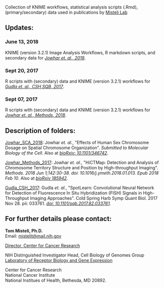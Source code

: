 Collection of KNIME workflows, statistical analysis scripts (.Rmd), (primary/secondary) data used in publications by [Misteli Lab](https://ccr.cancer.gov/Laboratory-of-Receptor-Biology-and-Gene-Expression/tom-misteli) 

## Updates:

### June 13, 2018
KNIME (version 3.2.1) Image Analysis Workflows, R markdown scripts, and secondary data for _[Jowhar et. al., 2018](http://biorxiv.org/cgi/content/short/346742v1)_.

### Sept 20, 2017
R scripts with (secondary) data and KNIME (version 3.2.1) workflows for _[Gudla et. al., CSH SQB, 2017](https://doi.org/10.1101/sqb.2017.82.033761)_.

### Sept 07, 2017
R scripts with (secondary) data and KNIME (version 3.2.1) workflows for _[Jowhar et. al., Methods, 2018](https://doi.org/10.1016/j.ymeth.2018.01.013)_.  

## Description of folders:
[Jowhar_SCA_2018](https://github.com/CBIIT/Misteli-Lab-CCR-NCI/tree/master/Jowhar_SCA_2018): Jowhar _et. al._, "Effects of Human Sex Chromosome Dosage on Spatial Chromosome Organization". _Submitted to Molecular Biology of the Cell_. Also at _[bioRxiv: 10.1101/346742](http://biorxiv.org/cgi/content/short/346742v1)_.

[Jowhar_Methods_2017](https://github.com/CBIIT/Misteli-Lab-CCR-NCI/tree/master/Jowhar_Methods_2017): Jowhar _et. al._, "HiCTMap: Detection and Analysis of Chromosome Territory Structure and Position by High-throughput Imaging". _Methods. 2018 Jun 1;142:30-38. doi: 10.1016/j.ymeth.2018.01.013. Epub 2018 Feb 10_. Also at _[bioRxiv 185942](https://doi.org/10.1101/185942)_.

[Gudla_CSH_2017](https://github.com/CBIIT/Misteli-Lab-CCR-NCI/tree/master/Gudla_CSH_2017): Gudla _et. al._, "SpotLearn: Convolutional Neural Network for Detection of Fluorescence In Situ Hybridization (FISH) Signals in High-Throughput Imaging Approaches". Cold Spring Harb Symp Quant Biol. 2017 Nov 28. pii: 033761. _[doi: 10.1101/sqb.2017.82.033761](https://doi.org/10.1101/sqb.2017.82.033761)_.



## For further details please contact:

**Tom Misteli, Ph.D.**  
Email: [mistelit@mail.nih.gov](mailto:mistelit@mail.nih.gov)

[Director, Center for Cancer Research](https://ccr.cancer.gov/about)  

NIH Distinguished Investigator
Head, Cell Biology of Genomes Group
[Laboratory of Receptor Biology and Gene Expression](https://ccr.cancer.gov/Laboratory-of-Receptor-Biology-and-Gene-Expression)  

Center for Cancer Research  
National Cancer Institute  
National Institues of Health, Bethesda, MD 20892.
